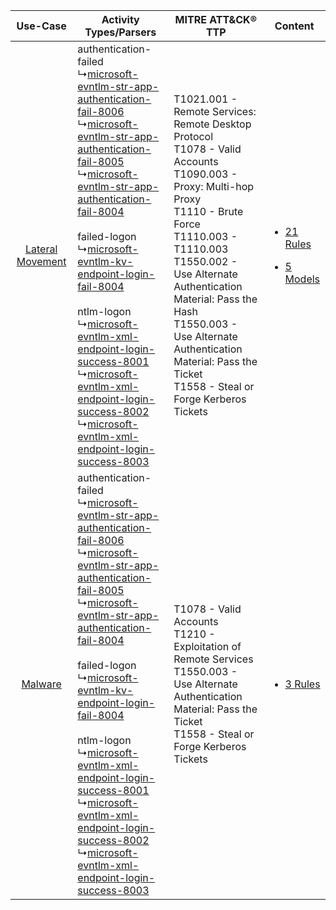 |    Use-Case    | Activity Types/Parsers    | MITRE ATT&CK® TTP    | Content    |
|:----:| ---- | ---- | ---- |
| [Lateral Movement](../../../UseCases/uc_lateral_movement.md) |  authentication-failed<br> ↳[microsoft-evntlm-str-app-authentication-fail-8006](Ps/pC_microsoftevntlmstrappauthenticationfail8006.md)<br> ↳[microsoft-evntlm-str-app-authentication-fail-8005](Ps/pC_microsoftevntlmstrappauthenticationfail8005.md)<br> ↳[microsoft-evntlm-str-app-authentication-fail-8004](Ps/pC_microsoftevntlmstrappauthenticationfail8004.md)<br><br> failed-logon<br> ↳[microsoft-evntlm-kv-endpoint-login-fail-8004](Ps/pC_microsoftevntlmkvendpointloginfail8004.md)<br><br> ntlm-logon<br> ↳[microsoft-evntlm-xml-endpoint-login-success-8001](Ps/pC_microsoftevntlmxmlendpointloginsuccess8001.md)<br> ↳[microsoft-evntlm-xml-endpoint-login-success-8002](Ps/pC_microsoftevntlmxmlendpointloginsuccess8002.md)<br> ↳[microsoft-evntlm-xml-endpoint-login-success-8003](Ps/pC_microsoftevntlmxmlendpointloginsuccess8003.md)<br> | T1021.001 - Remote Services: Remote Desktop Protocol<br>T1078 - Valid Accounts<br>T1090.003 - Proxy: Multi-hop Proxy<br>T1110 - Brute Force<br>T1110.003 - T1110.003<br>T1550.002 - Use Alternate Authentication Material: Pass the Hash<br>T1550.003 - Use Alternate Authentication Material: Pass the Ticket<br>T1558 - Steal or Forge Kerberos Tickets<br> | [<ul><li>21 Rules</li></ul><ul><li>5 Models</li></ul>](RM/r_m_microsoft_event_viewer_-_ntlm_Lateral_Movement.md) |
|          [Malware](../../../UseCases/uc_malware.md)          |  authentication-failed<br> ↳[microsoft-evntlm-str-app-authentication-fail-8006](Ps/pC_microsoftevntlmstrappauthenticationfail8006.md)<br> ↳[microsoft-evntlm-str-app-authentication-fail-8005](Ps/pC_microsoftevntlmstrappauthenticationfail8005.md)<br> ↳[microsoft-evntlm-str-app-authentication-fail-8004](Ps/pC_microsoftevntlmstrappauthenticationfail8004.md)<br><br> failed-logon<br> ↳[microsoft-evntlm-kv-endpoint-login-fail-8004](Ps/pC_microsoftevntlmkvendpointloginfail8004.md)<br><br> ntlm-logon<br> ↳[microsoft-evntlm-xml-endpoint-login-success-8001](Ps/pC_microsoftevntlmxmlendpointloginsuccess8001.md)<br> ↳[microsoft-evntlm-xml-endpoint-login-success-8002](Ps/pC_microsoftevntlmxmlendpointloginsuccess8002.md)<br> ↳[microsoft-evntlm-xml-endpoint-login-success-8003](Ps/pC_microsoftevntlmxmlendpointloginsuccess8003.md)<br> | T1078 - Valid Accounts<br>T1210 - Exploitation of Remote Services<br>T1550.003 - Use Alternate Authentication Material: Pass the Ticket<br>T1558 - Steal or Forge Kerberos Tickets<br>    | [<ul><li>3 Rules</li></ul>](RM/r_m_microsoft_event_viewer_-_ntlm_Malware.md)    |